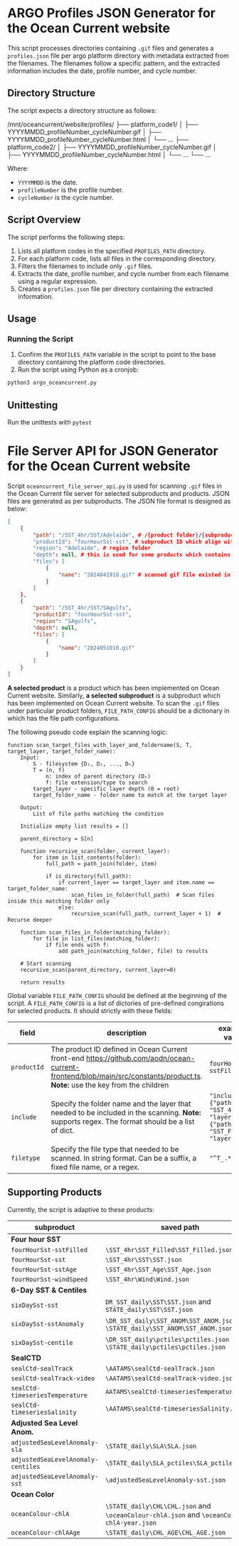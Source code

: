 # ARGO Profiles JSON Generator for the Ocean Current website

This script processes directories containing `.gif` files and generates a `profiles.json` file per argo platform directory with metadata extracted from the filenames. The filenames follow a specific pattern, and the extracted information includes the date, profile number, and cycle number.

## Directory Structure

The script expects a directory structure as follows:

/mnt/oceancurrent/website/profiles/
├── platform_code1/
│ ├── YYYYMMDD_profileNumber_cycleNumber.gif
│ ├── YYYYMMDD_profileNumber_cycleNumber.html
│ └── ...
├── platform_code2/
│ ├── YYYYMMDD_profileNumber_cycleNumber.gif
│ ├── YYYYMMDD_profileNumber_cycleNumber.html
│ └── ...
└── ...


Where:
- `YYYYMMDD` is the date.
- `profileNumber` is the profile number.
- `cycleNumber` is the cycle number.

## Script Overview

The script performs the following steps:
1. Lists all platform codes in the specified `PROFILES_PATH` directory.
2. For each platform code, lists all files in the corresponding directory.
3. Filters the filenames to include only `.gif` files.
4. Extracts the date, profile number, and cycle number from each filename using a regular expression.
5. Creates a `profiles.json` file per directory containing the extracted information.

## Usage

### Running the Script

1. Confirm the `PROFILES_PATH` variable in the script to point to the base directory containing the platform code directories.
2. Run the script using Python as a cronjob:

```bash
python3 argo_oceancurrent.py
```

## Unittesting
Run the unittests with ```pytest```

# File Server API for JSON Generator for the Ocean Current website
Script `oceancurrent_file_server_api.py` is used for scanning `.gif` files in the Ocean Current file server for selected subproducts and products. JSON files are generated as per subproducts. The JSON file format is designed as below:
```JSON
[
    {
        "path": "/SST_4hr/SST/Adelaide", # /{product folder}/{subproduct folder}/{region}
        "productId": "fourHourSst-sst", # subproduct ID which align with Ocean Current front-end https://github.com/aodn/ocean-current-frontend/blob/main/src/constants/product.ts
        "region": "Adelaide", # region folder
        "depth": null, # this is used for some products which contains depth attribute
        "files": [
            {
                "name": "2024041918.gif" # scanned gif file existed in the file path "/SST_4hr/SST/Adelaide"
            }
        ]
    },
    {
        "path": "/SST_4hr/SST/SAgulfs",
        "productId": "fourHourSst-sst",
        "region": "SAgulfs",
        "depth": null,
        "files": [
            {
                "name": "2024051010.gif"
            }
        ]
    }
]
```

**A selected product** is a product which has been implemented on Ocean Current website. Similarly, **a selected subproduct** is a subproduct which has been implemented on Ocean Current website. To scan the `.gif` files under particular product folders, `FILE_PATH_CONFIG` should be a dictionary in which has the file path configurations.

The following pseudo code explain the scanning logic:
```
function scan_target_files_with_layer_and_foldername(S, T, target_layer, target_folder_name):
    Input:
        S - filesystem {D₁, D₂, ..., Dₙ}
        T = (n, f)
            n: index of parent directory (Dₙ)
            f: file extension/type to search
        target_layer - specific layer depth (0 = root)
        target_folder_name - folder name to match at the target layer

    Output:
        List of file paths matching the condition

    Initialize empty list results = []

    parent_directory = S[n]

    function recursive_scan(folder, current_layer):
        for item in list_contents(folder):
            full_path = path_join(folder, item)

            if is_directory(full_path):
                if current_layer == target_layer and item.name == target_folder_name:
                    scan_files_in_folder(full_path)  # Scan files inside this matching folder only
                else:
                    recursive_scan(full_path, current_layer + 1)  # Recurse deeper

    function scan_files_in_folder(matching_folder):
        for file in list_files(matching_folder):
            if file ends with f:
                add path_join(matching_folder, file) to results

    # Start scanning
    recursive_scan(parent_directory, current_layer=0)

    return results
```

Global variable `FILE_PATH_CONFIG` should be defined at the beginning of the script. A `FILE_PATH_CONFIG` is a list of dictories of pre-defined congirations for selected products. It should strictly with these fields:

field | description | example value
----|----|----|
`productId` | The product ID defined in Ocean Current front-end https://github.com/aodn/ocean-current-frontend/blob/main/src/constants/product.ts. **Note:** use the key from the children | `fourHourSst-sstFilled`
`include` | Specify the folder name and the layer that needed to be included in the scanning. **Note:** supports regex. The format should be a list of dict. | `"include":{"path": "SST_4hr", "layer": 1},{"path": "SST_Filled", "layer": 2}]`
`filetype` | Specify the file type that needed to be scanned. In string format. Can be a suffix, a fixed file name, or a regex. | `"^T_.*.gif$"`

## Supporting Products
Currently, the script is adaptive to these products:

|subproduct | saved path|
| ---- | ---- | 
|**Four hour SST** | |
`fourHourSst-sstFilled` | `\SST_4hr\SST_Filled\SST_Filled.json`
`fourHourSst-sst` | `\SST_4hr\SST\SST.json`
`fourHourSst-sstAge` | `\SST_4hr\SST_Age\SST_Age.json`
`fourHourSst-windSpeed` | `\SST_4hr\Wind\Wind.json`
| **6-Day SST & Centiles** | |
`sixDaySst-sst` | `DR_SST_daily\SST\SST.json` and `STATE_daily\SST\SST.json`
`sixDaySst-sstAnomaly` | `\DR_SST_daily\SST_ANOM\SST_ANOM.json` and `\STATE_daily\SST_ANOM\SST_ANOM.json`
`sixDaySst-centile` | `\DR_SST_daily\pctiles\pctiles.json` and `\STATE_daily\pctiles\pctiles.json`
| **SealCTD** | | 
`sealCtd-sealTrack` | `\AATAMS\sealCtd-sealTrack.json`
`sealCtd-sealTrack-video` | `\AATAMS\sealCtd-sealTrack-video.json`
`sealCtd-timeseriesTemperature` | `AATAMS\sealCtd-timeseriesTemperature.json`
`sealCtd-timeseriesSalinity` | `\AATAMS\sealCtd-timeseriesSalinity.json`
| **Adjusted Sea Level Anom.** | |
`adjustedSeaLevelAnomaly-sla` | `\STATE_daily\SLA\SLA.json`
`adjustedSeaLevelAnomaly-centiles` | `\STATE_daily\SLA_pctiles\SLA_pctiles.json`
`adjustedSeaLevelAnomaly-sst` | `\adjustedSeaLevelAnomaly-sst.json`
| **Ocean Color** | |
`oceanColour-chlA` | `\STATE_daily\CHL\CHL.json` and `\oceanColour-chlA.json` and `\oceanColour-chlA-year.json`
`oceanColour-chlAAge` | `\STATE_daily\CHL_AGE\CHL_AGE.json`

